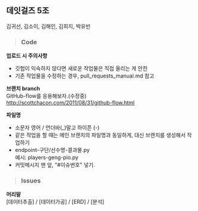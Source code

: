 ## 데잇걸즈 5조
김귀선, 김소이, 김해인, 김희지, 박유빈

> ### Code
**업로드 시 주의사항**
* 깃헙이 익숙하지 않다면 새로운 작업물은 직접 올리는 게 안전
* 기존 작업물을 수정하는 경우, pull_requests_manual.md 참고

**브랜치 branch**  
GitHub-flow를 응용해보자.(수정중)  
http://scottchacon.com/2011/08/31/github-flow.html  

**파일명**  
* 소문자 영어 / 언더바(_)말고 하이픈 (-)  
* 같은 작업을 할 때는 메인 브랜치의 파일명과 동일하게, 대신 브랜치를 생성해서 작업하기  
* endpoint-구단/선수명-결과물.py  
  예시: players-geng-pio.py  
* 커밋메시지 맨 앞, "#이슈번호" 넣기.

> ### Issues
**머리말**  
[데이터추출] / [데이터가공] / [ERD] / [분석]

